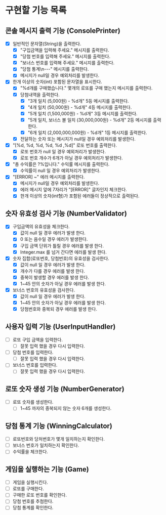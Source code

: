 # 구현할 기능 목록

## 콘솔 메시지 출력 기능 (ConsolePrinter)

- [x] 일반적인 문자열(String)을 출력한다.
    - [x] "구입금액을 입력해 주세요." 메시지를 출력한다.
    - [x] "당첨 번호를 입력해 주세요." 메시지를 출력한다.
    - [x] "보너스 번호를 입력해 주세요." 메시지를 출력한다.
    - [x] "당첨 통계\n---" 메시지를 출력한다.
    - [x] 메시지가 null일 경우 예외처리를 발생한다.

- [x] 한개 이상의 숫자(int) 포함된 문자열을 표시한다.
    - [x] "%d개를 구매했습니다." 몇개의 로또를 구매 했는지 메시지를 출력한다.
    - [x] 당첨내역을 출력한다.
        - [x] "3개 일치 (5,000원) - %d개" 5등 메시지를 출력한다.
        - [x] "4개 일치 (50,000원) - %d개" 4등 메시지를 출력한다.
        - [x] "5개 일치 (1,500,000원) - %d개" 3등 메시지를 출력한다.
        - [x] "5개 일치, 보너스 볼 일치 (30,000,000원) - %d개" 2등 메시지를 출력한다.
        - [x] "6개 일치 (2,000,000,000원) - %d개" 1등 메시지를 출력한다.
    - [x] 전달하는 숫자 또는 메시지가 null일 경우 예외처리를 발생한다.

- [x] "[%d, %d, %d, %d, %d ,%d]" 로또 번호를 출력한다.
    - [x] 로또 번호가 null 일 경우 예외처리가 발생한다.
    - [x] 로또 번호 개수가 6개가 아닐 경우 예외처리가 발생한다.
- [x] "총 수익률은 ?%입니다." 수익률 메시지를 출력한다.
    - [x] 수익률이 null 일 경우 예외처리가 발생한다.
- [x] "[ERROR] ~" 에러 메시지를 출력한다.
    - [x] 메시지가 null일 경우 예외처리를 발생한다.
    - [x] 에러 메시지 앞에 7자리가 "[ERROR]" 글자인지 체크한다.
    - [x] 한개 이상의 숫자(int형)가 포함된 에러들이 정상적으로 출력된다.

## 숫자 유효성 검사 기능 (NumberValidator)

- [x] 구입금액의 유효성을 체크한다.
    - [x] 값이 null 일 경우 에러가 발생 한다.
    - [x] 0 또는 음수일 경우 에러가 발생한다.
    - [x] 구입 금액 단위가 틀릴 경우 에러를 발생 한다.
    - [x] Integer.max 를 넘거 간다면 에러를 발생 한다.
- [x] 숫자 집합(로또번호, 당첨번호)의 유효성을 검사한다.
    - [x] 값이 null 일 경우 에러가 발생 한다.
    - [x] 개수가 다를 경우 에러를 발생 한다.
    - [x] 중복이 발생할 경우 에러를 발생 한다.
    - [x] 1~45 안의 숫자가 아닐 경우 에러를 발생 한다.
- [x] 보너스 번호의 유효성을 검사한다.
    - [x] 값이 null 일 경우 에러가 발생 한다.
    - [x] 1~45 안의 숫자가 아닐 경우 에러를 발생 한다.
    - [x] 당첨번호와 중복되 경우 에러를 발생 한다.

## 사용자 입력 기능 (UserInputHandler)

- [ ] 로또 구입 금액을 입력한다.
    - [ ] 잘못 입력 했을 경우 다시 입력한다.
- [ ] 당첨 번호를 입력한다.
    - [ ] 잘못 입력 했을 경우 다시 입력한다.
- [ ] 보너스 번호를 입력한다.
    - [ ] 잘못 입력 했을 경우 다시 입력한다.

## 로또 숫자 생성 기능 (NumberGenerator)

- [ ] 로또 숫자를 생성한다.
    - [ ] 1~45 까자의 중복되지 않는 숫자 6개를 생성한다.

## 당첨 통계 기능 (WinningCalculator)

- [ ] 로또번호와 당처번호가 몇개 일치하는지 확인한다.
- [ ] 보너스 번호가 일치하는지 확인한다.
- [ ] 수익률을 체크한다.

## 게임을 실행하는 기능 (Game)

- [ ] 게임을 실행시킨다.
- [ ] 로또를 구매한다.
- [ ] 구매한 로또 번호를 확인한다.
- [ ] 당첨 번호를 추첨한다.
- [ ] 당첨 통계를 확인한다.
